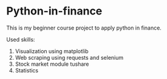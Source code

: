 # Python-in-finance
This is my beginner course project to apply python in finance.

Used skills:
1) Visualization using matplotlib
2) Web scraping using requests and selenium
3) Stock market module tushare
4) Statistics
